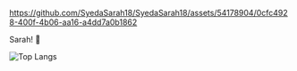 https://github.com/SyedaSarah18/SyedaSarah18/assets/54178904/0cfc4928-400f-4b06-aa16-a4dd7a0b1862

Sarah! 👋

<!--
**SyedaSarah18/SyedaSarah18** is a ✨ _special_ ✨ repository because its `README.md` (this file) appears on your GitHub profile.

Here are some ideas to get you started:

- 🔭 I’m currently working on ...
- 🌱 I’m currently learning ...
- 👯 I’m looking to collaborate on ...
- 🤔 I’m looking for help with ...
- 💬 Ask me about ...
- 📫 How to reach me: ...
- 😄 Pronouns: ...
- ⚡ Fun fact: ...
-->
![Top Langs](https://github-readme-stats.vercel.app/api/top-langs/?username=SyedaSarah18&layout=compact)
